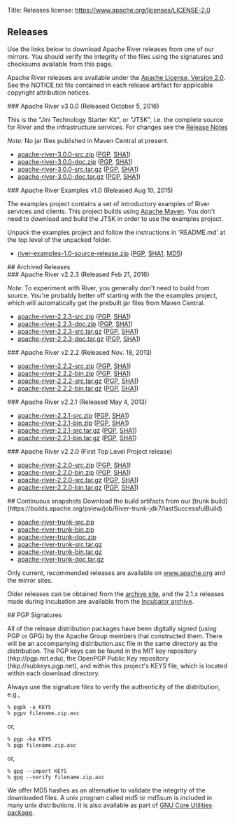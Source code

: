 Title: Releases
license: https://www.apache.org/licenses/LICENSE-2.0


## Releases

Use the links below to download Apache River releases from one of our mirrors. You should verify the integrity of the files using the signatures and checksums available from this page.

Apache River releases are available under the [Apache License, Version 2.0](http://www.apache.org/licenses/LICENSE-2.0). See the NOTICE.txt file contained in each release artifact for applicable copyright attribution notices.


<div class="space-mn"></div>
### Apache River v3.0.0 (Released October 5, 2016)

This is the "Jini Technology Starter Kit", or "JTSK", i.e. the complete source for River and the infrastructure services.
For changes see the [Release Notes](../release-doc/3.0.0/release-notes/index.html)

_Note:_ No jar files published in Maven Central at present.

* [apache-river-3.0.0-src.zip](http://www.apache.org/dyn/closer.cgi/river/river-3.0.0/apache-river-3.0.0-src.zip) ([PGP](http://www.apache.org/dist/river/river-3.0.0/apache-river-3.0.0-src.zip.asc), [SHA1](http://www.apache.org/dist/river/river-3.0.0/apache-river-3.0.0-src.zip.sha))
* [apache-river-3.0.0-doc.zip](http://www.apache.org/dyn/closer.cgi/river/river-3.0.0/apache-river-3.0.0-doc.zip) ([PGP](http://www.apache.org/dist/river/river-3.0.0/apache-river-3.0.0-doc.zip.asc), [SHA1](http://www.apache.org/dist/river/river-3.0.0/apache-river-3.0.0-doc.zip.sha))
* [apache-river-3.0.0-src.tar.gz](http://www.apache.org/dyn/closer.cgi/river/river-3.0.0/apache-river-3.0.0-src.tar.gz) ([PGP](http://www.apache.org/dist/river/river-3.0.0/apache-river-3.0.0-src.tar.gz.asc), [SHA1](http://www.apache.org/dist/river/river-3.0.0/apache-river-3.0.0-src.tar.gz.sha))
* [apache-river-3.0.0-doc.tar.gz](http://www.apache.org/dyn/closer.cgi/river/river-3.0.0/apache-river-3.0.0-bin.tar.gz) ([PGP](http://www.apache.org/dist/river/river-3.0.0/apache-river-3.0.0-doc.tar.gz.asc), [SHA1](http://www.apache.org/dist/river/river-3.0.0/apache-river-3.0.0-doc.tar.gz.sha))


<div class="space-mn"></div>
### Apache River Examples v1.0 (Released Aug 10, 2015)

The examples project contains a set of introductory examples of River services and clients.  This project builds 
using [Apache Maven](maven.apache.org).  You don't need to download and build the JTSK in order to use the
examples project.

Unpack the examples project and follow the instructions in 'README.md' at the top level of the unpacked folder.

* [river-examples-1.0-source-release.zip](https://www.apache.org/dyn/closer.cgi/river/river-examples-1.0/river-examples-1.0-source-release.zip) ([PGP](https://dist.apache.org/repos/dist/release/river/river-examples-1.0/river-examples-1.0-source-release.zip.asc), 
[SHA1](https://dist.apache.org/repos/dist/release/river/river-examples-1.0/river-examples-1.0-source-release.zip.sha1),
[MD5](https://dist.apache.org/repos/dist/release/river/river-examples-1.0/river-examples-1.0-source-release.zip.md5))



<div class="space-lg"></div>
## Archived Releases

<div class="space-mn"></div>
### Apache River v2.2.3 (Released Feb 21, 2016)

_Note:_ To experiment with River, you generally don't need to build from source.  You're probably better off starting with the the
examples project, which will automatically get the prebuilt jar files from Maven Central.

* [apache-river-2.2.3-src.zip](http://www.apache.org/dyn/closer.cgi/river/river-2.2.3/apache-river-2.2.3-src.zip) ([PGP](http://www.apache.org/dist/river/river-2.2.3/apache-river-2.2.3-src.zip.asc), [SHA1](http://www.apache.org/dist/river/river-2.2.3/apache-river-2.2.3-src.zip.sha))
* [apache-river-2.2.3-doc.zip](http://www.apache.org/dyn/closer.cgi/river/river-2.2.3/apache-river-2.2.3-doc.zip) ([PGP](http://www.apache.org/dist/river/river-2.2.3/apache-river-2.2.3-doc.zip.asc), [SHA1](http://www.apache.org/dist/river/river-2.2.3/apache-river-2.2.3-doc.zip.sha))
* [apache-river-2.2.3-src.tar.gz](http://www.apache.org/dyn/closer.cgi/river/river-2.2.3/apache-river-2.2.3-src.tar.gz) ([PGP](http://www.apache.org/dist/river/river-2.2.3/apache-river-2.2.3-src.tar.gz.asc), [SHA1](http://www.apache.org/dist/river/river-2.2.3/apache-river-2.2.3-src.tar.gz.sha))
* [apache-river-2.2.3-doc.tar.gz](http://www.apache.org/dyn/closer.cgi/river/river-2.2.3/apache-river-2.2.3-bin.tar.gz) ([PGP](http://www.apache.org/dist/river/river-2.2.3/apache-river-2.2.3-doc.tar.gz.asc), [SHA1](http://www.apache.org/dist/river/river-2.2.3/apache-river-2.2.3-doc.tar.gz.sha))

<div class="space-mn"></div>
### Apache River v2.2.2 (Released Nov. 18, 2013)

* [apache-river-2.2.2-src.zip](http://archive.apache.org/dist/river/river-2.2.2/apache-river-2.2.2-src.zip) ([PGP](http://www.apache.org/dist/river/river-2.2.2/apache-river-2.2.2-src.zip.asc), [SHA1](http://www.apache.org/dist/river/river-2.2.2/apache-river-2.2.2-src.zip.sha))
* [apache-river-2.2.2-bin.zip](http://archive.apache.org/dist/river/river-2.2.2/apache-river-2.2.2-bin.zip) ([PGP](http://www.apache.org/dist/river/river-2.2.2/apache-river-2.2.2-bin.zip.asc), [SHA1](http://www.apache.org/dist/river/river-2.2.2/apache-river-2.2.2-bin.zip.sha))
* [apache-river-2.2.2-src.tar.gz](http://archive.apache.org/dist/river/river-2.2.2/apache-river-2.2.2-src.tar.gz) ([PGP](http://www.apache.org/dist/river/river-2.2.2/apache-river-2.2.2-src.tar.gz.asc), [SHA1](http://www.apache.org/dist/river/river-2.2.2/apache-river-2.2.2-src.tar.gz.sha))
* [apache-river-2.2.2-bin.tar.gz](http://archive.apache.org/dist/river/river-2.2.2/apache-river-2.2.2-bin.tar.gz) ([PGP](http://www.apache.org/dist/river/river-2.2.2/apache-river-2.2.2-bin.tar.gz.asc), [SHA1](http://www.apache.org/dist/river/river-2.2.2/apache-river-2.2.2-bin.tar.gz.sha))


<div class="space-mn"></div>
### Apache River v2.2.1 (Released May 4, 2013)

* [apache-river-2.2.1-src.zip](http://archive.apache.org/dist/river/river-2.2.1/apache-river-2.2.1-src.zip) ([PGP](http://www.apache.org/dist/river/river-2.2.1/apache-river-2.2.1-src.zip.asc), [SHA1](http://www.apache.org/dist/river/river-2.2.1/apache-river-2.2.1-src.zip.sha))
* [apache-river-2.2.1-bin.zip](http://archive.apache.org/dist/river/river-2.2.1/apache-river-2.2.1-bin.zip) ([PGP](http://www.apache.org/dist/river/river-2.2.1/apache-river-2.2.1-bin.zip.asc), [SHA1](http://www.apache.org/dist/river/river-2.2.1/apache-river-2.2.1-bin.zip.sha))
* [apache-river-2.2.1-src.tar.gz](http://archive.apache.org/dist/river/river-2.2.1/apache-river-2.2.1-src.tar.gz) ([PGP](http://www.apache.org/dist/river/river-2.2.1/apache-river-2.2.1-src.tar.gz.asc), [SHA1](http://www.apache.org/dist/river/river-2.2.1/apache-river-2.2.1-src.tar.gz.sha))
* [apache-river-2.2.1-bin.tar.gz](http://archive.apache.org/dist/river/river-2.2.1/apache-river-2.2.1-bin.tar.gz) ([PGP](http://www.apache.org/dist/river/river-2.2.1/apache-river-2.2.1-bin.tar.gz.asc), [SHA1](http://www.apache.org/dist/river/river-2.2.1/apache-river-2.2.1-bin.tar.gz.sha))


<div class="space-mn"></div>
### Apache River v2.2.0 (First Top Level Project release)

* [apache-river-2.2.0-src.zip](http://archive.apache.org/dist/river/river-2.2.0/apache-river-2.2.0-src.zip) ([PGP](http://www.apache.org/dist/river/river-2.2.0/apache-river-2.2.0-src.zip.asc), [SHA1](http://www.apache.org/dist/river/river-2.2.0/apache-river-2.2.0-src.zip.sha))
* [apache-river-2.2.0-bin.zip](http://archive.apache.org/dist/river/river-2.2.0/apache-river-2.2.0-bin.zip) ([PGP](http://www.apache.org/dist/river/river-2.2.0/apache-river-2.2.0-bin.zip.asc), [SHA1](http://www.apache.org/dist/river/river-2.2.0/apache-river-2.2.0-bin.zip.sha))
* [apache-river-2.2.0-src.tar.gz](http://archive.apache.org/dist/river/river-2.2.0/apache-river-2.2.0-src.tar.gz) ([PGP](http://www.apache.org/dist/river/river-2.2.0/apache-river-2.2.0-src.tar.gz.asc), [SHA1](http://www.apache.org/dist/river/river-.2.0/apache-river-2.2.0-src.tar.gz.sha))
* [apache-river-2.2.0-bin.tar.gz](http://archive.apache.org/dist/river/river-2.2.0/apache-river-2.2.0-bin.tar.gz) ([PGP](http://www.apache.org/dist/river/river-2.2.0/apache-river-2.2.0-bin.tar.gz.asc), [SHA1](http://www.apache.org/dist/river/river-2.2.0/apache-river-2.2.0-bin.tar.gz.sha))


<div class="space-lg"></div>
## Continuous snapshots
Download the build artifacts from our [trunk build](https://builds.apache.org/pview/job/River-trunk-jdk7/lastSuccessfulBuild)

* [apache-river-trunk-src.zip](https://builds.apache.org/pview/job/River-trunk-jdk7/lastSuccessfulBuild/artifact/dist/apache-river-trunk-src.zip) 
* [apache-river-trunk-bin.zip](https://builds.apache.org/pview/job/River-trunk-jdk7/lastSuccessfulBuild/artifact/dist/apache-river-trunk-bin.zip) 
* [apache-river-trunk-doc.zip](https://builds.apache.org/pview/job/River-trunk-jdk7/lastSuccessfulBuild/artifact/dist/apache-river-trunk-doc.zip) 
* [apache-river-trunk-src.tar.gz](https://builds.apache.org/pview/job/River-trunk-jdk7/lastSuccessfulBuild/artifact/dist/apache-river-trunk-src.tar.gz) 
* [apache-river-trunk-bin.tar.gz](https://builds.apache.org/pview/job/River-trunk-jdk7/lastSuccessfulBuild/artifact/dist/apache-river-trunk-bin.tar.gz) 
* [apache-river-trunk-doc.tar.gz](https://builds.apache.org/pview/job/River-trunk-jdk7/lastSuccessfulBuild/artifact/dist/apache-river-trunk-doc.tar.gz) 

Only current, recommended releases are available on www.apache.org 
and the mirror sites. 

Older releases can be obtained from the [archive site](http://archive.apache.org/dist/river/),
and the 2.1.x releases made during incubation are available from the [Incubator archive](http://archive.apache.org/dist/incubator/river/).


<div class="space-lg"></div>
## PGP Signatures

All of the release distribution packages have been digitally signed (using PGP or GPG) by the Apache Group members that constructed them. There will be an accompanying distribution.asc file in the same directory as the distribution. The PGP keys can be found in the MIT key repository (hkp://pgp.mit.edu), the OpenPGP Public Key repository (hkp://subkeys.pgp.net), and within this project's KEYS file, which is located within each download directory.

Always use the signature files to verify the authenticity of the distribution, e.g.,

    % pgpk -a KEYS
    % pgpv filename.zip.asc

or,

    % pgp -ka KEYS
    % pgp filename.zip.asc

or,

    % gpg --import KEYS
    % gpg --verify filename.zip.asc

We offer MD5 hashes as an alternative to validate the integrity of the downloaded files. A unix program called md5 or md5sum is included in many unix distributions. It is also available as part of [GNU Core Utilities package](http://www.gnu.org/software/coreutils).
